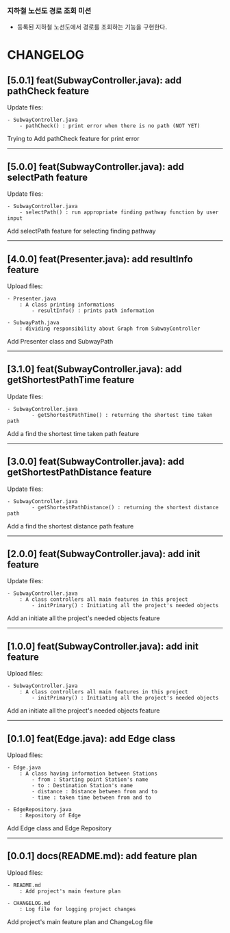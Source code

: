 ### 지하철 노선도 경로 조회 미션
- 등록된 지하철 노선도에서 경로를 조회하는 기능을 구현한다.

# CHANGELOG

## [5.0.1] feat(SubwayController.java): add pathCheck feature

Update files:

    - SubwayController.java
        - pathCheck() : print error when there is no path (NOT YET)

Trying to Add pathCheck feature for print error

---

## [5.0.0] feat(SubwayController.java): add selectPath feature

Update files:

    - SubwayController.java
        - selectPath() : run appropriate finding pathway function by user input

Add selectPath feature for selecting finding pathway

---

## [4.0.0] feat(Presenter.java): add resultInfo feature

Upload files:

    - Presenter.java
        : A class printing informations
            - resultInfo() : prints path information

    - SubwayPath.java
        : dividing responsibility about Graph from SubwayController

Add Presenter class and SubwayPath

---

## [3.1.0] feat(SubwayController.java): add getShortestPathTime feature

Update files:

    - SubwayController.java
            - getShortestPathTime() : returning the shortest time taken path

Add a find the shortest time taken path feature

---

## [3.0.0] feat(SubwayController.java): add getShortestPathDistance feature

Update files:

    - SubwayController.java
            - getShortestPathDistance() : returning the shortest distance path

Add a find the shortest distance path feature

---

## [2.0.0] feat(SubwayController.java): add init feature

Update files:

    - SubwayController.java
        : A class controllers all main features in this project
            - initPrimary() : Initiating all the project's needed objects

Add an initiate all the project's needed objects feature

---

## [1.0.0] feat(SubwayController.java): add init feature

Upload files:

    - SubwayController.java
        : A class controllers all main features in this project
            - initPrimary() : Initiating all the project's needed objects

Add an initiate all the project's needed objects feature

---

## [0.1.0] feat(Edge.java): add Edge class

Upload files:

    - Edge.java
        : A class having information between Stations
            - from : Starting point Station's name
            - to : Destination Station's name
            - distance : Distance between from and to
            - time : taken time between from and to

    - EdgeRepository.java
        : Repository of Edge

Add Edge class and Edge Repository

---

## [0.0.1] docs(README.md): add feature plan

Upload files:

    - README.md
        : Add project's main feature plan

    - CHANGELOG.md
        : Log file for logging project changes

Add project's main feature plan and ChangeLog file